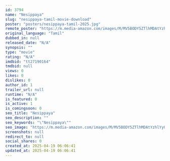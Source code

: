 ```yaml
---
id: 3794
name: "Nesippaya"
slug: "nesippaya-tamil-movie-download"
poster: "posters/nesippaya-tamil-2025.jpg"
remote_poster: "https://m.media-amazon.com/images/M/MV5BODY5ZTlhMDAtYzhlYy00YjQ3LTljOGEtMjI1ZDMzZmZkZDM5XkEyXkFqcGc@._V1_SX300.jpg"
original_language: "Tamil"
dubbed_in: null
released_date: "N/A"
synopsis: ""
type: "movie"
rating: "N/A"
imdbid: "tt27190164"
tmdbid: null
views: 0
likes: 0
dislikes: 0
author_id: 1
trailer_url: null
runtime: "N/A"
is_featured: 0
is_active: 1
is_comingsoon: 0
seo_title: "Nesippaya"
seo_description: ""
seo_keywords: "\"Nesippaya\""
seo_image: "https://m.media-amazon.com/images/M/MV5BODY5ZTlhMDAtYzhlYy00YjQ3LTljOGEtMjI1ZDMzZmZkZDM5XkEyXkFqcGc@._V1_SX300.jpg"
screenshots: null
redirect_to: null
social_shares: 0
created_at: 2025-04-19 06:06:41
updated_at: 2025-04-19 06:06:41
---
```


